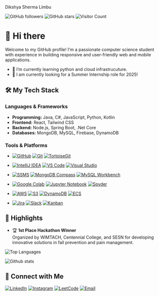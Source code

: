 Dikshya Sherma Limbu

![GitHub followers](https://img.shields.io/github/followers/dikshya-sherma-limbu?style=social) ![GitHub stars](https://img.shields.io/github/stars/dikshya-sherma-limbu?style=social) ![Visitor Count](https://visitor-badge.glitch.me/badge?page_id=your_username.your_repository)


#  👋 Hi there

Welcome to my GitHub profile! I'm a passionate computer science student  with experience in building responsive and user-friendly web and mobile applications.

- 🌱 I’m currently learning python and cloud infrastrucuture.
- 💼 I am currently looking for a Summer Internship role for 2025!  

## 🛠️ My Tech Stack
### Languages & Frameworks
- **Programming:** Java, C#, JavaScript, Python, Kotlin
- **Frontend:** React, Tailwind CSS
- **Backend:** Node.js, Spring Boot, .Net Core
- **Databases:** MongoDB, MySQL, Firebase, DynamoDB

### Tools & Platforms

- [![GitHub](https://img.shields.io/badge/-GitHub-181717?style=flat&logo=GitHub&logoColor=white)](#) 
  [![Git](https://img.shields.io/badge/-Git-F05032?style=flat&logo=Git&logoColor=white)](#) 
  [![TortoiseGit](https://img.shields.io/badge/-TortoiseGit-005F73?style=flat&logo=TortoiseGit&logoColor=white)](#)

- [![IntelliJ IDEA](https://img.shields.io/badge/-IntelliJ%20IDEA-000000?style=flat&logo=IntelliJ-IDEA&logoColor=white)](#) 
  [![VS Code](https://img.shields.io/badge/-VS%20Code-007ACC?style=flat&logo=Visual-Studio-Code&logoColor=white)](#) 
  [![Visual Studio](https://img.shields.io/badge/-Visual%20Studio-5C2D91?style=flat&logo=Visual-Studio&logoColor=white)](#)

- [![SSMS](https://img.shields.io/badge/-SSMS-CC2927?style=flat&logo=Microsoft-SQL-Server&logoColor=white)](#) 
  [![MongoDB Compass](https://img.shields.io/badge/-MongoDB%20Compass-47A248?style=flat&logo=MongoDB&logoColor=white)](#) 
  [![MySQL Workbench](https://img.shields.io/badge/-MySQL%20Workbench-4479A1?style=flat&logo=MySQL&logoColor=white)](#)

- [![Google Colab](https://img.shields.io/badge/-Google%20Colab-F9AB00?style=flat&logo=Google-Colab&logoColor=white)](#) 
  [![Jupyter Notebook](https://img.shields.io/badge/-Jupyter-DA5B0B?style=flat&logo=Jupyter&logoColor=white)](#) 
  [![Spyder](https://img.shields.io/badge/-Spyder-FF0000?style=flat&logo=Python&logoColor=white)](#)

- [![AWS](https://img.shields.io/badge/-AWS-232F3E?style=flat&logo=Amazon-AWS&logoColor=white)](#) 
  [![S3](https://img.shields.io/badge/-S3-569A31?style=flat&logo=Amazon-S3&logoColor=white)](#) 
  [![DynamoDB](https://img.shields.io/badge/-DynamoDB-4053D6?style=flat&logo=Amazon-DynamoDB&logoColor=white)](#) 
  [![ECS](https://img.shields.io/badge/-ECS-FF9900?style=flat&logo=Amazon-ECS&logoColor=white)](#)

- [![Jira](https://img.shields.io/badge/-Jira-0052CC?style=flat&logo=Jira&logoColor=white)](#) 
  [![Slack](https://img.shields.io/badge/-Slack-4A154B?style=flat&logo=Slack&logoColor=white)](#) 
  [![Kanban](https://img.shields.io/badge/-Kanban-3E8DCC?style=flat&logo=Trello&logoColor=white)](#)


  

## 🌟 Highlights
- 🏆 **1st Place Hackathon Winner**  
   Organized by WIMTACH, Centennial College, and SESN for developing innovative solutions in fall prevention and pain management.

 
![Top Languages](https://github-readme-stats.vercel.app/api/top-langs/?username=dikshya-sherma-limbu&layout=compact&theme=radical)

![Github stats](https://github-readme-stats.vercel.app/api?username=dikshya-sherma-limbu)

## 💬 Connect with Me
[![LinkedIn](https://img.shields.io/badge/-LinkedIn-blue?style=flat&logo=Linkedin&logoColor=white)](https://www.linkedin.com/in/dikshya-limbu)
[![Instagram](https://img.shields.io/badge/-Instagram-purple?style=flat&logo=Instagram&logoColor=white)](https://www.instagram.com/dikshya__limbu)
[![LeetCode](https://img.shields.io/badge/-LeetCode-orange?style=flat&logo=LeetCode&logoColor=white)](https://leetcode.com/u/dikshya57/)
[![Email](https://img.shields.io/badge/-Email-red?style=flat&logo=Gmail&logoColor=white)](mailto:shermadikshya@example.com)




